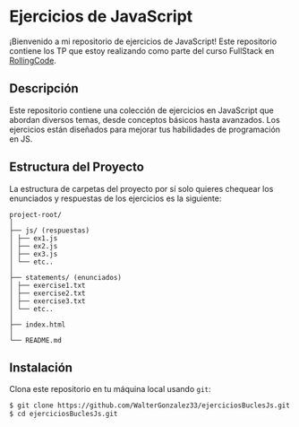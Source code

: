 # Ejercicios de JavaScript

¡Bienvenido a mi repositorio de ejercicios de JavaScript! Este repositorio contiene los TP que estoy realizando como parte del curso FullStack en [RollingCode](https://web.rollingcodeschool.com/ "RollingCode").

## Descripción

Este repositorio contiene una colección de ejercicios en JavaScript que abordan diversos temas, desde conceptos básicos hasta avanzados. Los ejercicios están diseñados para mejorar tus habilidades de programación en JS.

## Estructura del Proyecto

La estructura de carpetas del proyecto por sí solo quieres chequear los enunciados y respuestas de los ejercicios es la siguiente:

```
project-root/
│
├── js/ (respuestas)
│ ├── ex1.js
│ ├── ex2.js
│ ├── ex3.js
│ └── etc..
│
├── statements/ (enunciados)
│ ├── exercise1.txt
│ ├── exercise2.txt
│ ├── exercise3.txt
│ └── etc..
│
├── index.html
│
└── README.md
```

## Instalación

Clona este repositorio en tu máquina local usando `git`:

```bash
$ git clone https://github.com/WalterGonzalez33/ejerciciosBuclesJs.git
$ cd ejerciciosBuclesJs.git